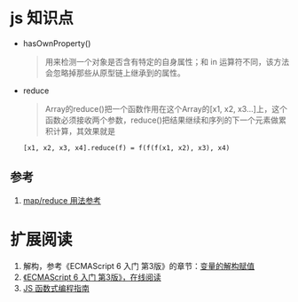 # js 知识点
* hasOwnProperty()
    > 用来检测一个对象是否含有特定的自身属性；和 in 运算符不同，该方法会忽略掉那些从原型链上继承到的属性。
* reduce
    > Array的reduce()把一个函数作用在这个Array的[x1, x2, x3...]上，这个函数必须接收两个参数，reduce()把结果继续和序列的下一个元素做累积计算，其效果就是
    ```
    [x1, x2, x3, x4].reduce(f) = f(f(f(x1, x2), x3), x4)
    ```

## 参考
1. [map/reduce 用法参考](https://www.liaoxuefeng.com/wiki/001434446689867b27157e896e74d51a89c25cc8b43bdb3000/001435119854495d29b9b3d7028477a96ed74db95032675000)

# 扩展阅读
1. 解构，参考《ECMAScript 6 入门 第3版》的章节：[变量的解构赋值](http://es6.ruanyifeng.com/#docs/destructuring)
1. [《ECMAScript 6 入门 第3版》，在线阅读](http://es6.ruanyifeng.com/)
1. [JS 函数式编程指南](https://llh911001.gitbooks.io/mostly-adequate-guide-chinese/content/)

